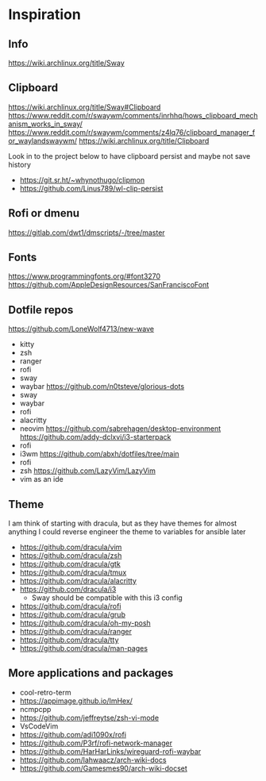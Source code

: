 # Inspiration

## Info
https://wiki.archlinux.org/title/Sway

## Clipboard
https://wiki.archlinux.org/title/Sway#Clipboard
https://www.reddit.com/r/swaywm/comments/inrhhq/hows_clipboard_mechanism_works_in_sway/
https://www.reddit.com/r/swaywm/comments/z4lq76/clipboard_manager_for_waylandswaywm/
https://wiki.archlinux.org/title/Clipboard

Look in to the project below to have clipboard persist and maybe not save history
- https://git.sr.ht/~whynothugo/clipmon
- https://github.com/Linus789/wl-clip-persist

## Rofi or dmenu
https://gitlab.com/dwt1/dmscripts/-/tree/master

## Fonts
https://www.programmingfonts.org/#font3270
https://github.com/AppleDesignResources/SanFranciscoFont

## Dotfile repos
https://github.com/LoneWolf4713/new-wave
- kitty
- zsh
- ranger
- rofi
- sway
- waybar
https://github.com/n0tsteve/glorious-dots
- sway
- waybar
- rofi
- alacritty
- neovim
https://github.com/sabrehagen/desktop-environment
https://github.com/addy-dclxvi/i3-starterpack
- rofi
- i3wm
https://github.com/abxh/dotfiles/tree/main
- rofi
- zsh
https://github.com/LazyVim/LazyVim
- vim as an ide

## Theme
I am think of starting with dracula, but as they have themes for almost anything I could reverse engineer the theme to variables for ansible later
- https://github.com/dracula/vim
- https://github.com/dracula/zsh
- https://github.com/dracula/gtk
- https://github.com/dracula/tmux
- https://github.com/dracula/alacritty
- https://github.com/dracula/i3
	- Sway should be compatible with this i3 config
- https://github.com/dracula/rofi
- https://github.com/dracula/grub
- https://github.com/dracula/oh-my-posh
- https://github.com/dracula/ranger
- https://github.com/dracula/tty
- https://github.com/dracula/man-pages

## More applications and packages
- cool-retro-term
- https://appimage.github.io/ImHex/
- ncmpcpp
- https://github.com/jeffreytse/zsh-vi-mode
- VsCodeVim
- https://github.com/adi1090x/rofi
- https://github.com/P3rf/rofi-network-manager
- https://github.com/HarHarLinks/wireguard-rofi-waybar
- https://github.com/lahwaacz/arch-wiki-docs
- https://github.com/Gamesmes90/arch-wiki-docset
